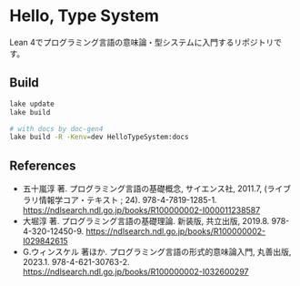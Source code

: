 # Hello, Type System
Lean 4でプログラミング言語の意味論・型システムに入門するリポジトリです。
## Build
```sh
lake update
lake build

# with docs by doc-gen4
lake build -R -Kenv=dev HelloTypeSystem:docs
```
## References
- 五十嵐淳 著. プログラミング言語の基礎概念, サイエンス社, 2011.7, (ライブラリ情報学コア・テキスト ; 24). 978-4-7819-1285-1. https://ndlsearch.ndl.go.jp/books/R100000002-I000011238587
- 大堀淳 著. プログラミング言語の基礎理論. 新装版, 共立出版, 2019.8. 978-4-320-12450-9. https://ndlsearch.ndl.go.jp/books/R100000002-I029842615
- G.ウィンスケル 著ほか. プログラミング言語の形式的意味論入門, 丸善出版, 2023.1. 978-4-621-30763-2. https://ndlsearch.ndl.go.jp/books/R100000002-I032600297
